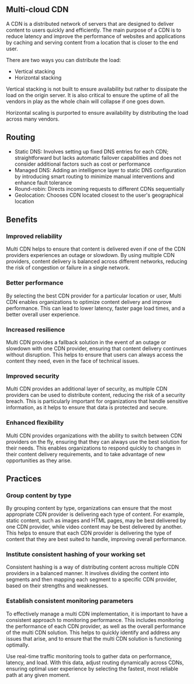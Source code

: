 ## Multi-cloud CDN

A CDN is a distributed network of servers that are designed to deliver content to users quickly and efficiently. The main purpose of a CDN is to reduce latency and improve the performance of websites and applications by caching and serving content from a location that is closer to the end user.

There are two ways you can distribute the load:

- Vertical stacking
- Horizontal stacking

Vertical stacking is not built to ensure availability but rather to dissipate the load on the origin server. It is also critical to ensure the uptime of all the vendors in play as the whole chain will collapse if one goes down.

Horizontal scaling is purported to ensure availability by distributing the load across many vendors.

## Routing

- Static DNS: Involves setting up fixed DNS entries for each CDN; straightforward but lacks automatic failover capabilities and does not consider additional factors such as cost or performance
- Managed DNS: Adding an intelligence layer to static DNS configuration by introducing smart routing to minimize manual interventions and enhance fault tolerance
- Round-robin: Directs incoming requests to different CDNs sequentially
- Geolocation: Chooses CDN located closest to the user's geographical location

## Benefits

### Improved reliability

Multi CDN helps to ensure that content is delivered even if one of the CDN providers experiences an outage or slowdown. By using multiple CDN providers, content delivery is balanced across different networks, reducing the risk of congestion or failure in a single network.

### Better performance

By selecting the best CDN provider for a particular location or user, Multi CDN enables organizations to optimize content delivery and improve performance. This can lead to lower latency, faster page load times, and a better overall user experience.

### Increased resilience

Multi CDN provides a fallback solution in the event of an outage or slowdown with one CDN provider, ensuring that content delivery continues without disruption. This helps to ensure that users can always access the content they need, even in the face of technical issues.

### Improved security

Multi CDN provides an additional layer of security, as multiple CDN providers can be used to distribute content, reducing the risk of a security breach. This is particularly important for organizations that handle sensitive information, as it helps to ensure that data is protected and secure.

### Enhanced flexibility

Multi CDN provides organizations with the ability to switch between CDN providers on the fly, ensuring that they can always use the best solution for their needs. This enables organizations to respond quickly to changes in their content delivery requirements, and to take advantage of new opportunities as they arise.

## Practices

### Group content by type

By grouping content by type, organizations can ensure that the most appropriate CDN provider is delivering each type of content. For example, static content, such as images and HTML pages, may be best delivered by one CDN provider, while video content may be best delivered by another. This helps to ensure that each CDN provider is delivering the type of content that they are best suited to handle, improving overall performance.

### Institute consistent hashing of your working set

Consistent hashing is a way of distributing content across multiple CDN providers in a balanced manner. It involves dividing the content into segments and then mapping each segment to a specific CDN provider, based on their strengths and weaknesses.

### Establish consistent monitoring parameters

To effectively manage a multi CDN implementation, it is important to have a consistent approach to monitoring performance. This includes monitoring the performance of each CDN provider, as well as the overall performance of the multi CDN solution. This helps to quickly identify and address any issues that arise, and to ensure that the multi CDN solution is functioning optimally.

Use real-time traffic monitoring tools to gather data on performance, latency, and load. With this data, adjust routing dynamically across CDNs, ensuring optimal user experience by selecting the fastest, most reliable path at any given moment.
